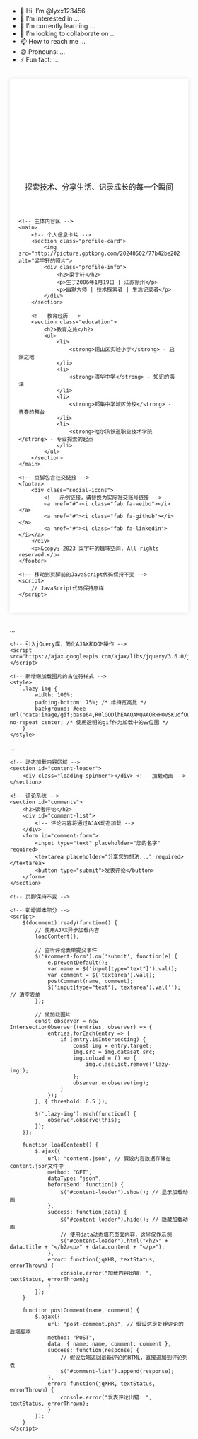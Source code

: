 - 👋 Hi, I’m @lyxx123456
- 👀 I’m interested in ...
- 🌱 I’m currently learning ...
- 💞️ I’m looking to collaborate on ...
- 📫 How to reach me ...
- 😄 Pronouns: ...
- ⚡ Fun fact: ...

<!---
lyxx123456/lyxx123456 is a ✨ special ✨ repository because its `README.md` (this file) appears on your GitHub profile.
You can click the Preview link to take a look at your changes.
--->
<!DOCTYPE html>
<html lang="zh">
<head>
<meta charset="UTF-8">
<!-- 添加视口设置，支持移动设备的响应式 -->
<meta name="viewport" content="width=device-width, initial-scale=1.0">
<title>梁宇轩的趣味空间</title>
<style>
    /* 通用样式重置 */
    * {
        margin: 0;
        padding: 0;
        box-sizing: border-box;
    }

    /* 增加字体图标库，用于社交链接等 */
    @import url('https://cdnjs.cloudflare.com/ajax/libs/font-awesome/6.4.0/css/all.min.css');

    body {
        font-family: Arial, 'Microsoft Yahei', sans-serif;
        background-color: #f0f0f0;
        line-height: 1.6;
    }

    /* 容器响应式调整 */
    .container {
        max-width: 800px;
        margin: 30px auto;
        padding: 20px;
        background-color: white;
        box-shadow: 0 0 10px rgba(0,0,0,0.1);
        transition: all 0.3s ease;
    }

    /* 添加媒体查询，实现响应式布局 */
    @media screen and (max-width: 600px) {
        .container {
            margin: 10px;
        }
        h1 {
            font-size: 2.5em;
        }
    }

    h1 {
        color: #3498db;
        text-align: center;
        font-size: 3em;
        margin-bottom: 30px;
        animation: fadeInDown 2s ease-in-out;
    }

    p {
        font-size: 1.2em;
    }

    img {
        display: block;
        margin: 20px auto;
        max-width: 100%;
        border-radius: 5%;
        box-shadow: 0 0 10px rgba(0,0,0,0.2);
        animation: zoomIn 1s ease-in-out;
    }

    /* 动画保持不变 */
    @keyframes fadeInDown {
        from {opacity: 0; transform: translateY(-20px);}
        to {opacity: 1; transform: translateY(0);}
    }
    @keyframes zoomIn {
        from {opacity: 0; transform: scale(0.5);}
        to {opacity: 1; transform: scale(1);}
    }

    /* 新增社交图标样式 */
    .social-icons {
        display: flex;
        justify-content: center;
        gap: 10px;
        margin-top: 20px;
    }
    .social-icons a {
        color: #6c757d;
        font-size: 1.5em;
        transition: color 0.3s ease;
    }
    .social-icons a:hover {
        color: #3498db;
    }
</style>
</head>
<body>

<div class="container">
    <header>
        <!-- 添加页眉元素，包括logo或标题描述 -->
        <h1>欢迎来到梁宇轩的星球！🚀</h1>
        <p>探索技术、分享生活、记录成长的每一个瞬间</p>
    </header>

    <!-- 主体内容区 -->
    <main>
        <!-- 个人信息卡片 -->
        <section class="profile-card">
            <img src="http://picture.gptkong.com/20240502/77b42be202db4e6fafcd7742b106f2eb.jpg" alt="梁宇轩的照片">
            <div class="profile-info">
                <h2>梁宇轩</h2>
                <p>生于2006年1月19日 | 江苏徐州</p>
                <p>幽默大师 | 技术探索者 | 生活记录者</p>
            </div>
        </section>

        <!-- 教育经历 -->
        <section class="education">
            <h2>教育之旅</h2>
            <ul>
                <li>
                    <strong>铜山区实验小学</strong> - 启蒙之地
                </li>
                <li>
                    <strong>清华中学</strong> - 知识的海洋
                </li>
                <li>
                    <strong>郑集中学城区分校</strong> - 青春的舞台
                </li>
                <li>
                    <strong>哈尔滨铁道职业技术学院</strong> - 专业探索的起点
                </li>
            </ul>
        </section>
    </main>

    <!-- 页脚包含社交链接 -->
    <footer>
        <div class="social-icons">
            <!-- 示例链接，请替换为实际社交账号链接 -->
            <a href="#"><i class="fab fa-weibo"></i></a>
            <a href="#"><i class="fab fa-github"></i></a>
            <a href="#"><i class="fab fa-linkedin"></i></a>
        </div>
        <p>&copy; 2023 梁宇轩的趣味空间. All rights reserved.</p>
    </footer>

    <!-- 移动到页脚前的JavaScript代码保持不变 -->
    <script>
        // JavaScript代码保持原样
    </script>
</div>
</body>
</html>
<!DOCTYPE html>
<html lang="zh">
<head>
    ... <!-- 上一阶段的头部内容保持不变 -->
    
    <!-- 引入jQuery库，简化AJAX和DOM操作 -->
    <script src="https://ajax.googleapis.com/ajax/libs/jquery/3.6.0/jquery.min.js"></script>
    
    <!-- 新增懒加载图片的占位符样式 -->
    <style>
        .lazy-img {
            width: 100%;
            padding-bottom: 75%; /* 维持宽高比 */
            background: #eee url("data:image/gif;base64,R0lGODlhEAAQAMQAAORHHOVSKudfOulrSOp3WOyDZu6QdvCchPGolfO0o/XBs/fNwfjZ0frl3/zy7////wAAAAAAAAAAAAAAAAAAAAAAAAAAAAAAAAAAAAAAAAAAAAAAAAAAAAAAAAAAAAAAACH5BAkAABAALAAAAAAQABAAAAVVICSOZGlCQAosJ6mu7fiyZeKqNKToQGDsM8hBADgUXoGAiqhSvp5QAnQKGIgUhwFUYLCVDFCrKUE1lBavAViFIDlTImbKC5Gm2hB0SlBCBMQiB0UjIQA7") no-repeat center; /* 使用透明的gif作为加载中的占位图 */
        }
    </style>
</head>
<body>
    ... <!-- 上一阶段的主体内容保持不变 -->

    <!-- 动态加载内容区域 -->
    <section id="content-loader">
        <div class="loading-spinner"></div> <!-- 加载动画 -->
    </section>

    <!-- 评论系统 -->
    <section id="comments">
        <h2>读者评论</h2>
        <div id="comment-list">
            <!-- 评论内容将通过AJAX动态加载 -->
        </div>
        <form id="comment-form">
            <input type="text" placeholder="您的名字" required>
            <textarea placeholder="分享您的想法..." required></textarea>
            <button type="submit">发表评论</button>
        </form>
    </section>

    <!-- 页脚保持不变 -->

    <!-- 新增脚本部分 -->
    <script>
        $(document).ready(function() {
            // 使用AJAX异步加载内容
            loadContent();
            
            // 监听评论表单提交事件
            $('#comment-form').on('submit', function(e) {
                e.preventDefault();
                var name = $('input[type="text"]').val();
                var comment = $('textarea').val();
                postComment(name, comment);
                $('input[type="text"], textarea').val(''); // 清空表单
            });
            
            // 懒加载图片
            const observer = new IntersectionObserver((entries, observer) => {
                entries.forEach(entry => {
                    if (entry.isIntersecting) {
                        const img = entry.target;
                        img.src = img.dataset.src;
                        img.onload = () => {
                            img.classList.remove('lazy-img');
                        };
                        observer.unobserve(img);
                    }
                });
            }, { threshold: 0.5 });

            $('.lazy-img').each(function() {
                observer.observe(this);
            });
        });

        function loadContent() {
            $.ajax({
                url: "content.json", // 假设内容数据存储在content.json文件中
                method: "GET",
                dataType: "json",
                beforeSend: function() {
                    $("#content-loader").show(); // 显示加载动画
                },
                success: function(data) {
                    $("#content-loader").hide(); // 隐藏加载动画
                    // 使用data动态填充页面内容，这里仅作示例
                    $("#content-loader").html("<h2>" + data.title + "</h2><p>" + data.content + "</p>");
                },
                error: function(jqXHR, textStatus, errorThrown) {
                    console.error("加载内容出错: ", textStatus, errorThrown);
                }
            });
        }

        function postComment(name, comment) {
            $.ajax({
                url: "post-comment.php", // 假设这是处理评论的后端脚本
                method: "POST",
                data: { name: name, comment: comment },
                success: function(response) {
                    // 假设后端返回最新评论的HTML，直接追加到评论列表
                    $("#comment-list").append(response);
                },
                error: function(jqXHR, textStatus, errorThrown) {
                    console.error("发表评论出错: ", textStatus, errorThrown);
                }
            });
        }
    </script>
</body>
</html>

